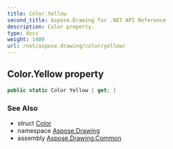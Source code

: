 ```yaml
---
title: Color.Yellow
second_title: Aspose.Drawing for .NET API Reference
description: Color property. 
type: docs
weight: 1400
url: /net/aspose.drawing/color/yellow/
---
```

## Color.Yellow property

```csharp
public static Color Yellow { get; }
```

### See Also

* struct [Color](../)
* namespace [Aspose.Drawing](../../color/)
* assembly [Aspose.Drawing.Common](../../../)


